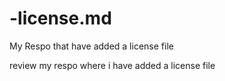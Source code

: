 # -license.md
My Respo that have added a license file

review my respo where i have added a license file

